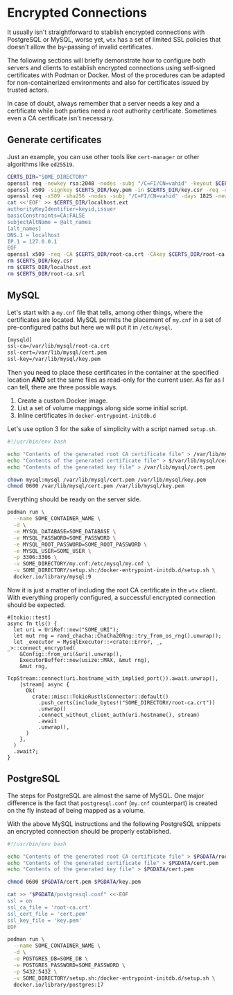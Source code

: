 # Encrypted Connections

It usually isn't straightforward to stablish encrypted connections with PostgreSQL or MySQL, worse yet, `wtx` has a set of limited SSL policies that doesn't allow the by-passing of invalid certificates.

The following sections will briefly demonstrate how to configure both servers and clients to establish encrypted connections using self-signed certificates with Podman or Docker. Most of the procedures can be adapted for non-containerized environments and also for certificates issued by trusted actors.

In case of doubt, always remember that a server needs a key and a certificate while both parties need a root authority certificate. Sometimes even a CA certificate isn't necessary.

## Generate certificates

Just an example, you can use other tools like `cert-manager` or other algorithms like `ed25519`.

```bash
CERTS_DIR="SOME_DIRECTORY"
openssl req -newkey rsa:2048 -nodes -subj "/C=FI/CN=vahid" -keyout $CERTS_DIR/key.pem -out $CERTS_DIR/key.csr
openssl x509 -signkey $CERTS_DIR/key.pem -in $CERTS_DIR/key.csr -req -days 1825 -out $CERTS_DIR/cert.pem
openssl req -x509 -sha256 -nodes -subj "/C=FI/CN=vahid" -days 1825 -newkey rsa:2048 -keyout $CERTS_DIR/root-ca.key -out $CERTS_DIR/root-ca.crt
cat <<'EOF' >> $CERTS_DIR/localhost.ext
authorityKeyIdentifier=keyid,issuer
basicConstraints=CA:FALSE
subjectAltName = @alt_names
[alt_names]
DNS.1 = localhost
IP.1 = 127.0.0.1
EOF
openssl x509 -req -CA $CERTS_DIR/root-ca.crt -CAkey $CERTS_DIR/root-ca.key -in $CERTS_DIR/key.csr -out $CERTS_DIR/cert.pem -days 1825 -CAcreateserial -extfile $CERTS_DIR/localhost.ext
rm $CERTS_DIR/key.csr
rm $CERTS_DIR/localhost.ext
rm $CERTS_DIR/root-ca.srl
```

## MySQL

Let's start with a `my.cnf` file that tells, among other things, where the certificates are located. MySQL permits the placement of `my.cnf` in a set of pre-configured paths but here we will put it in `/etc/mysql`.

```txt
[mysqld]
ssl-ca=/var/lib/mysql/root-ca.crt
ssl-cert=/var/lib/mysql/cert.pem
ssl-key=/var/lib/mysql/key.pem
```

Then you need to place these certificates in the container at the specified location ***AND*** set the same files as read-only for the current user. As far as I can tell, there are three possible ways.

1. Create a custom Docker image.
2. List a set of volume mappings along side some initial script.
3. Inline certificates in `docker-entrypoint-initdb.d`

Let's use option 3 for the sake of simplicity with a script named `setup.sh`.

```bash
#!/usr/bin/env bash

echo "Contents of the generated root CA certificate file" > /var/lib/mysql/root-ca.crt
echo "Contents of the generated certificate file" > $/var/lib/mysql/cert.pem
echo "Contents of the generated key file" > /var/lib/mysql/cert.pem

chown mysql:mysql /var/lib/mysql/cert.pem /var/lib/mysql/key.pem
chmod 0600 /var/lib/mysql/cert.pem /var/lib/mysql/key.pem
```

Everything should be ready on the server side.

```bash
podman run \
  --name SOME_CONTAINER_NAME \
  -d \
  -e MYSQL_DATABASE=SOME_DATABASE \
  -e MYSQL_PASSWORD=SOME_PASSWORD \
  -e MYSQL_ROOT_PASSWORD=SOME_ROOT_PASSWORD \
  -e MYSQL_USER=SOME_USER \
  -p 3306:3306 \
  -v SOME_DIRECTORY/my.cnf:/etc/mysql/my.cnf \
  -v SOME_DIRECTORY/setup.sh:/docker-entrypoint-initdb.d/setup.sh \
  docker.io/library/mysql:9
```

Now it is just a matter of including the root CA certificate in the `wtx` client. With everything properly configured, a successful encrypted connection should be expected.

```text
#[tokio::test]
async fn tls() {
  let uri = UriRef::new("SOME_URI");
  let mut rng = rand_chacha::ChaCha20Rng::try_from_os_rng().unwrap();
  let _executor = MysqlExecutor::<crate::Error, _, _>::connect_encrypted(
    &Config::from_uri(&uri).unwrap(),
    ExecutorBuffer::new(usize::MAX, &mut rng),
    &mut rng,
    TcpStream::connect(uri.hostname_with_implied_port()).await.unwrap(),
    |stream| async {
      Ok(
        crate::misc::TokioRustlsConnector::default()
          .push_certs(include_bytes!("SOME_DIRECTORY/root-ca.crt"))
          .unwrap()
          .connect_without_client_auth(uri.hostname(), stream)
          .await
          .unwrap(),
      )
    },
  )
  .await?;
}
```

## PostgreSQL

The steps for PostgreSQL are almost the same of MySQL. One major difference is the fact that `postgresql.conf` (`my.cnf` counterpart) is created on the fly instead of being mapped as a volume.

With the above MySQL instructions and the following PostgreSQL snippets an encrypted connection should be properly established.

```bash
#!/usr/bin/env bash

echo "Contents of the generated root CA certificate file" > $PGDATA/root-ca.crt
echo "Contents of the generated certificate file" > $PGDATA/cert.pem
echo "Contents of the generated key file" > $PGDATA/cert.pem

chmod 0600 $PGDATA/cert.pem $PGDATA/key.pem

cat >> "$PGDATA/postgresql.conf" <<-EOF
ssl = on
ssl_ca_file = 'root-ca.crt'
ssl_cert_file = 'cert.pem'
ssl_key_file = 'key.pem'
EOF
```

```bash
podman run \
  --name SOME_CONTAINER_NAME \
  -d \
  -e POSTGRES_DB=SOME_DB \
  -e POSTGRES_PASSWORD=SOME_PASSWORD \
  -p 5432:5432 \
  -v SOME_DIRECTORY/setup.sh:/docker-entrypoint-initdb.d/setup.sh \
  docker.io/library/postgres:17
```